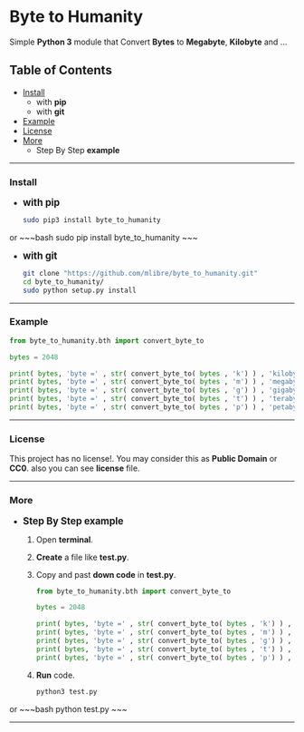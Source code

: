 # Byte to Humanity
Simple **Python 3** module that Convert **Bytes** to **Megabyte**, **Kilobyte** and ...

## Table of Contents
* [Install](#install)
	+ with **pip**
	+ with **git**
* [Example](#example)
* [License](#license)
* [More](#more)
    * Step By Step **example**

---
### Install
+ <big>**with pip**</big>
	
	~~~bash
	sudo pip3 install byte_to_humanity
	~~~
or
	~~~bash
	sudo pip install byte_to_humanity
	~~~
+ <big>**with git**</big>

	~~~bash
	git clone "https://github.com/mlibre/byte_to_humanity.git"
    cd byte_to_humanity/
    sudo python setup.py install
	~~~

---
### Example
~~~python
from byte_to_humanity.bth import convert_byte_to

bytes = 2048

print( bytes, 'byte =' , str( convert_byte_to( bytes , 'k') ) , 'kilobyte')
print( bytes, 'byte =' , str( convert_byte_to( bytes , 'm') ) , 'megabyte')
print( bytes, 'byte =' , str( convert_byte_to( bytes , 'g') ) , 'gigabyte')
print( bytes, 'byte =' , str( convert_byte_to( bytes , 't') ) , 'terabyte')
print( bytes, 'byte =' , str( convert_byte_to( bytes , 'p') ) , 'petabyte')
~~~

---
### License
This project has no license!. You may consider this as **Public Domain** or **CC0**. also you can see **license** file.

---
### More
+ <big>**Step By Step example**</big>

    1. Open **terminal**.
    2. **Create** a file like **test.py**.
    3. Copy and past **down code** in **test.py**.

        ~~~python
		from byte_to_humanity.bth import convert_byte_to

		bytes = 2048

		print( bytes, 'byte =' , str( convert_byte_to( bytes , 'k') ) , 'kilobyte')
		print( bytes, 'byte =' , str( convert_byte_to( bytes , 'm') ) , 'megabyte')
		print( bytes, 'byte =' , str( convert_byte_to( bytes , 'g') ) , 'gigabyte')
		print( bytes, 'byte =' , str( convert_byte_to( bytes , 't') ) , 'terabyte')
		print( bytes, 'byte =' , str( convert_byte_to( bytes , 'p') ) , 'petabyte')
		~~~
    4. **Run** code.

		~~~bash
		python3 test.py
		~~~
or
		~~~bash
		python test.py
		~~~

---
